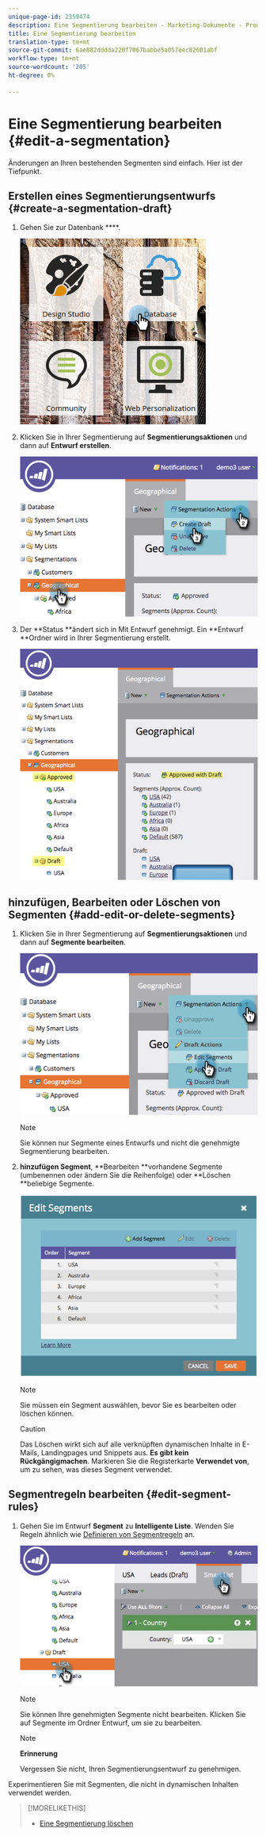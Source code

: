```yaml
---
unique-page-id: 2359474
description: Eine Segmentierung bearbeiten - Marketing-Dokumente - Produktdokumentation
title: Eine Segmentierung bearbeiten
translation-type: tm+mt
source-git-commit: 6ae882dddda220f7067babbe5a057eec82601abf
workflow-type: tm+mt
source-wordcount: '205'
ht-degree: 0%

---
```



# Eine Segmentierung bearbeiten {#edit-a-segmentation}

Änderungen an Ihren bestehenden Segmenten sind einfach. Hier ist der Tiefpunkt.

## Erstellen eines Segmentierungsentwurfs {#create-a-segmentation-draft}

1. Gehen Sie zur Datenbank ****.

   ![](assets/db.png)

1. Klicken Sie in Ihrer Segmentierung auf **Segmentierungsaktionen** und dann auf **Entwurf erstellen**.

   ![](assets/two.png)

1. Der **Status **ändert sich in Mit Entwurf genehmigt. Ein **Entwurf **Ordner wird in Ihrer Segmentierung erstellt.

   ![](assets/three.png)

## hinzufügen, Bearbeiten oder Löschen von Segmenten {#add-edit-or-delete-segments}

1. Klicken Sie in Ihrer Segmentierung auf **Segmentierungsaktionen** und dann auf **Segmente bearbeiten**.

   ![](assets/four.png)

   >[!NOTE]
   >
   >Sie können nur Segmente eines Entwurfs und nicht die genehmigte Segmentierung bearbeiten.

1. **hinzufügen Segment**, **Bearbeiten **vorhandene Segmente (umbenennen oder ändern Sie die Reihenfolge) oder **Löschen **beliebige Segmente.

   ![](assets/image2014-9-16-9-3a6-3a9.png)

   >[!NOTE]
   >
   >Sie müssen ein Segment auswählen, bevor Sie es bearbeiten oder löschen können.

   >[!CAUTION]
   >
   >Das Löschen wirkt sich auf alle verknüpften dynamischen Inhalte in E-Mails, Landingpages und Snippets aus. **Es gibt kein Rückgängigmachen**. Markieren Sie die Registerkarte **Verwendet von**, um zu sehen, was dieses Segment verwendet.

## Segmentregeln bearbeiten {#edit-segment-rules}

1. Gehen Sie im Entwurf **Segment** zu **Intelligente Liste**. Wenden Sie Regeln ähnlich wie [Definieren von Segmentregeln](https://docs.marketo.com/display/public/DOCS/Define+Segment+Rules) an.

   ![](assets/image2014-9-16-9-3a6-3a20.png)

   >[!NOTE]
   >
   >Sie können Ihre genehmigten Segmente nicht bearbeiten. Klicken Sie auf Segmente im Ordner Entwurf, um sie zu bearbeiten.

   >[!NOTE]
   >
   >**Erinnerung**
   >
   >
   >Vergessen Sie nicht, Ihren Segmentierungsentwurf zu genehmigen.

Experimentieren Sie mit Segmenten, die nicht in dynamischen Inhalten verwendet werden.

>[!MORELIKETHIS]
>
>* [Eine Segmentierung löschen](delete-a-segmentation.md)

>



